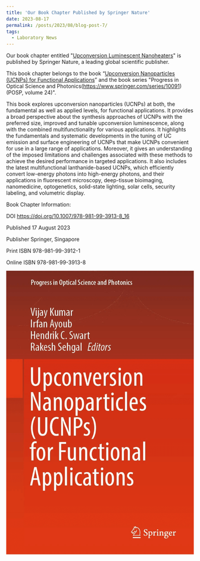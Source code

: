 ```yaml
---
title: 'Our Book Chapter Published by Springer Nature'
date: 2023-08-17
permalink: /posts/2023/08/blog-post-7/
tags:
  - Laboratory News
---
```


Our book chapter entitled "[Upconversion Luminescent Nanoheaters](https://link.springer.com/chapter/10.1007/978-981-99-3913-8_16)" is published by Springer Nature,  a leading global scientific publisher.

This book chapter belongs to the book “[Upconversion Nanoparticles (UCNPs) for Functional Applications](https://link.springer.com/book/10.1007/978-981-99-3913-8)” and the book series "Progress in Optical Science and Photonics(https://www.springer.com/series/10091) (POSP, volume 24)". 

This book explores upconversion nanoparticles (UCNPs) at both, the fundamental as well as applied levels, for functional applications. It provides a broad perspective about the synthesis approaches of UCNPs with the preferred size, improved and tunable upconversion luminescence, along with the combined multifunctionality for various applications. It highlights the fundamentals and systematic developments in the tuning of UC emission and surface engineering of UCNPs that make UCNPs convenient for use in a large range of applications. Moreover, it gives an understanding of the imposed limitations and challenges associated with these methods to achieve the desired performance in targeted applications. It also includes the latest multifunctional lanthanide-based UCNPs, which efficiently convert low-energy photons into high-energy photons, and their applications in fluorescent microscopy, deep-tissue bioimaging, nanomedicine, optogenetics, solid-state lighting, solar cells, security labeling, and volumetric display.

Book Chapter Information:

DOI  https://doi.org/10.1007/978-981-99-3913-8_16

Published  17 August 2023

Publisher  Springer, Singapore

Print ISBN  978-981-99-3912-1

Online ISBN  978-981-99-3913-8

![BookCover](/images/bookcover.png)
